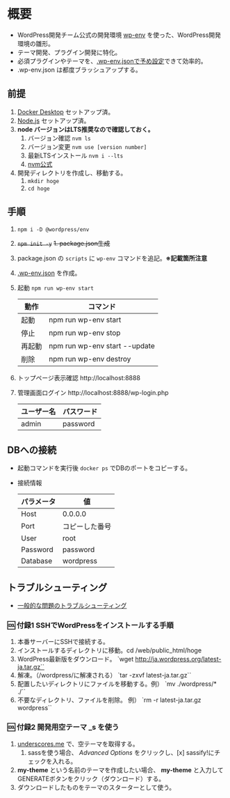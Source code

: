 # 概要

- WordPress開発チーム公式の開発環境 [wp-env](https://ja.wordpress.org/team/handbook/block-editor/reference-guides/packages/packages-env/) を使った、WordPress開発環境の雛形。
- テーマ開発、プラグイン開発に特化。
- 必須プラグインやテーマを、[.wp-env.jsonで予め設定](https://ja.wordpress.org/team/handbook/block-editor/reference-guides/packages/packages-env/#wp-envjson)できて効率的。
- .wp-env.json は都度ブラッシュアップする。

## 前提

1. [Docker Desktop](https://www.docker.com/) セットアップ済。
2. [Node.js](https://nodejs.org/ja/) セットアップ済。
3. __node バージョンはLTS推奨なので確認しておく。__
   1. バージョン確認 ` nvm ls `
   2. バージョン変更 ` nvm use [version number] `
   3. 最新LTSインストール ` nvm i --lts `
   4. [nvm公式](https://github.com/nvm-sh/nvm)
4. 開発ディレクトリを作成し、移動する。
   1. `mkdir hoge`
   2. `cd hoge`

## 手順

1. `npm i -D @wordpress/env`
2. ~~`npm init -y`~~
   ~~1.  package.json生成~~
3. package.json の `scripts` に `wp-env` コマンドを追記。**※記載箇所注意**
4. [.wp-env.json](https://github.com/chum9625/wp-env-model/blob/main/.wp-env.json) を作成。
5. 起動 `npm run wp-env start`

   |動作|コマンド|
   |----|----|
   |起動| npm run wp-env start |
   |停止| npm run wp-env stop |
   |再起動| npm run wp-env start --update |
   |削除| npm run wp-env destroy |

6. トップページ表示確認 http://localhost:8888
7. 管理画面ログイン http://localhost:8888/wp-login.php

   |ユーザー名|パスワード|
   |----|----|
   |admin|password|

## DBへの接続

- 起動コマンドを実行後 `docker ps` でDBのポートをコピーする。
- 接続情報

   |パラメータ|値|
   |----|----|
   |Host|0.0.0.0|
   |Port| コピーした番号|
   |User|root|
   |Password|password|
   |Database|wordpress|

## トラブルシューティング

- [一般的な問題のトラブルシューティング](https://ja.wordpress.org/team/handbook/block-editor/reference-guides/packages/packages-env/#%E4%B8%80%E8%88%AC%E7%9A%84%E3%81%AA%E5%95%8F%E9%A1%8C%E3%81%AE%E3%83%88%E3%83%A9%E3%83%96%E3%83%AB%E3%82%B7%E3%83%A5%E3%83%BC%E3%83%86%E3%82%A3%E3%83%B3%E3%82%B0)

### 🆒 付録1 SSHでWordPressをインストールする手順

1. 本番サーバーにSSHで接続する。
2. インストールするディレクトリに移動。cd /web/public_html/hoge
3. WordPress最新版をダウンロード。 `wget http://ja.wordpress.org/latest-ja.tar.gz``
4. 解凍。（/wordpress/に解凍される） `tar -zxvf latest-ja.tar.gz``
5. 配置したいディレクトリにファイルを移動する。例）  `mv ./wordpress/* ./``
6. 不要なディレクトリ、ファイルを削除。 例） `rm -r latest-ja.tar.gz wordpress``

### 🆒 付録2 開発用空テーマ _s を使う

1. [underscores.me](https://underscores.me/) で、空テーマを取得する。
   1. sassを使う場合、 *Advanced Options* をクリックし、[x] sassify!にチェックを入れる。
2. __my-theme__ という名前のテーマを作成したい場合、 __my-theme__ と入力してGENERATEボタンをクリック（ダウンロード）する。
3. ダウンロードしたものをテーマのスターターとして使う。
